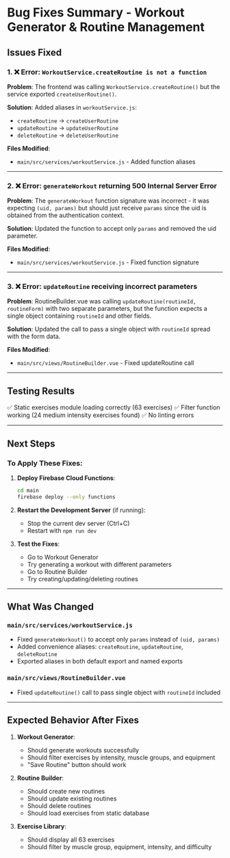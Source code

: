 # Bug Fixes Summary - Workout Generator & Routine Management

## Issues Fixed

### 1. ❌ Error: `WorkoutService.createRoutine is not a function`
**Problem**: The frontend was calling `WorkoutService.createRoutine()` but the service exported `createUserRoutine()`.

**Solution**: Added aliases in `workoutService.js`:
- `createRoutine` → `createUserRoutine`
- `updateRoutine` → `updateUserRoutine`  
- `deleteRoutine` → `deleteUserRoutine`

**Files Modified**:
- `main/src/services/workoutService.js` - Added function aliases

---

### 2. ❌ Error: `generateWorkout` returning 500 Internal Server Error
**Problem**: The `generateWorkout` function signature was incorrect - it was expecting `(uid, params)` but should just receive `params` since the uid is obtained from the authentication context.

**Solution**: Updated the function to accept only `params` and removed the uid parameter.

**Files Modified**:
- `main/src/services/workoutService.js` - Fixed function signature

---

### 3. ❌ Error: `updateRoutine` receiving incorrect parameters
**Problem**: RoutineBuilder.vue was calling `updateRoutine(routineId, routineForm)` with two separate parameters, but the function expects a single object containing `routineId` and other fields.

**Solution**: Updated the call to pass a single object with `routineId` spread with the form data.

**Files Modified**:
- `main/src/views/RoutineBuilder.vue` - Fixed updateRoutine call

---

## Testing Results

✅ Static exercises module loading correctly (63 exercises)
✅ Filter function working (24 medium intensity exercises found)
✅ No linting errors

---

## Next Steps

### To Apply These Fixes:

1. **Deploy Firebase Cloud Functions**:
   ```bash
   cd main
   firebase deploy --only functions
   ```

2. **Restart the Development Server** (if running):
   - Stop the current dev server (Ctrl+C)
   - Restart with `npm run dev`

3. **Test the Fixes**:
   - Go to Workout Generator
   - Try generating a workout with different parameters
   - Go to Routine Builder
   - Try creating/updating/deleting routines

---

## What Was Changed

### `main/src/services/workoutService.js`
- Fixed `generateWorkout()` to accept only `params` instead of `(uid, params)`
- Added convenience aliases: `createRoutine`, `updateRoutine`, `deleteRoutine`
- Exported aliases in both default export and named exports

### `main/src/views/RoutineBuilder.vue`
- Fixed `updateRoutine()` call to pass single object with `routineId` included

---

## Expected Behavior After Fixes

1. **Workout Generator**:
   - Should generate workouts successfully
   - Should filter exercises by intensity, muscle groups, and equipment
   - "Save Routine" button should work

2. **Routine Builder**:
   - Should create new routines
   - Should update existing routines
   - Should delete routines
   - Should load exercises from static database

3. **Exercise Library**:
   - Should display all 63 exercises
   - Should filter by muscle group, equipment, intensity, and difficulty

